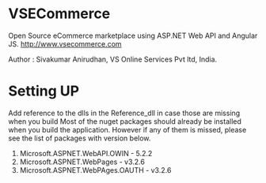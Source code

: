 # VSECommerce
Open Source eCommerce marketplace using ASP.NET Web API and Angular JS. http://www.vsecommerce.com

Author : Sivakumar Anirudhan, VS Online Services Pvt ltd, India.

# Setting UP

Add reference to the dlls in the Reference_dll in case those are missing when you build
Most of the nuget packages should already be installed when you build the application. 
However if any of them is missed, please see the list of packages with version below.

1. Microsoft.ASPNET.WebAPI.OWIN - 5.2.2
2. Microsoft.ASPNET.WebPages - v3.2.6
3. Microsoft.ASPNET.WebPAges.OAUTH - v3.2.6

